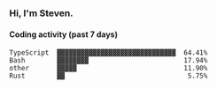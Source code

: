 ### Hi, I'm Steven.

#### Coding activity (past 7 days)
```
TypeScript  ▓▓▓▓▓▓▓▓▓▓▓▓▓▓▓▓▓▓▓▓▓▓▓▓▓▓▓▓▓▓  64.41%
Bash        ▓▓▓▓▓▓▓▓                        17.94%
other       ▓▓▓▓▓                           11.90%
Rust        ▓▓                               5.75%
```
